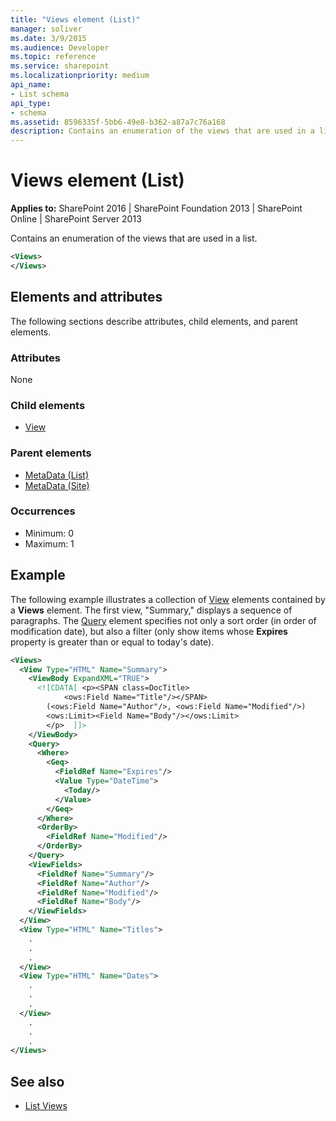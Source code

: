 ```yaml
---
title: "Views element (List)"
manager: soliver
ms.date: 3/9/2015
ms.audience: Developer
ms.topic: reference
ms.service: sharepoint
ms.localizationpriority: medium
api_name:
- List schema
api_type:
- schema
ms.assetid: 8596335f-5bb6-49e8-b362-a87a7c76a168
description: Contains an enumeration of the views that are used in a list.
---
```


# Views element (List)

**Applies to:** SharePoint 2016 | SharePoint Foundation 2013 | SharePoint Online | SharePoint Server 2013
  
Contains an enumeration of the views that are used in a list.
  
```XML
<Views>
</Views>
```

## Elements and attributes

The following sections describe attributes, child elements, and parent elements.

### Attributes

None
   
### Child elements

- [View](view-element-list.md)
   
### Parent elements

- [MetaData (List)](metadata-element-list.md)
- [MetaData (Site)](metadata-element-site.md)
   
### Occurrences

- Minimum: 0
- Maximum: 1 
   
## Example

The following example illustrates a collection of [View](view-element-list.md) elements contained by a **Views** element. The first view, "Summary," displays a sequence of paragraphs. The [Query](query-element-list.md) element specifies not only a sort order (in order of modification date), but also a filter (only show items whose **Expires** property is greater than or equal to today's date). 
  
```XML
<Views>
  <View Type="HTML" Name="Summary">
    <ViewBody ExpandXML="TRUE">
      <![CDATA[ <p><SPAN class=DocTitle>
            <ows:Field Name="Title"/></SPAN>
        (<ows:Field Name="Author"/>, <ows:Field Name="Modified"/>)
        <ows:Limit><Field Name="Body"/></ows:Limit>
        </p>  ]]>
    </ViewBody>
    <Query>
      <Where>
        <Geq>
          <FieldRef Name="Expires"/>
          <Value Type="DateTime">
            <Today/>
          </Value>
        </Geq>
      </Where>
      <OrderBy>
        <FieldRef Name="Modified"/>
      </OrderBy>
    </Query>
    <ViewFields>
      <FieldRef Name="Summary"/>
      <FieldRef Name="Author"/>
      <FieldRef Name="Modified"/>
      <FieldRef Name="Body"/>
    </ViewFields>
  </View>
  <View Type="HTML" Name="Titles">
    .
    .
    .
  </View>
  <View Type="HTML" Name="Dates">
    .
    .
    .
  </View>
    .
    .
    .
</Views>
```

## See also

- [List Views](https://msdn.microsoft.com/library/43e6ba7e-eddb-418a-a570-c0815016fc17%28Office.15%29.aspx)

